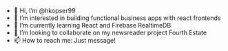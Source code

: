 - 👋 Hi, I’m @hkopser99
- 👀 I’m interested in building functional business apps with react frontends
- 🌱 I’m currently learning React and Firebase RealtimeDB
- 💞️ I’m looking to collaborate on my newsreader project Fourth Estate
- 📫 How to reach me: Just message!

<!---
hkopser99/hkopser99 is a ✨ special ✨ repository because its `README.md` (this file) appears on your GitHub profile.
You can click the Preview link to take a look at your changes.
--->
